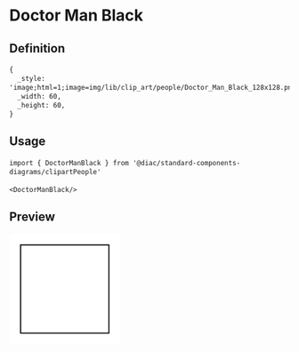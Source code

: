 # Doctor Man Black

## Definition

```
{
  _style: 'image;html=1;image=img/lib/clip_art/people/Doctor_Man_Black_128x128.pngstrokeColor=none;',
  _width: 60,
  _height: 60,
}
```

## Usage

```
import { DoctorManBlack } from '@diac/standard-components-diagrams/clipartPeople'

<DoctorManBlack/>
```

## Preview

<img src="./doctor-man-black.png" width="200"/>
